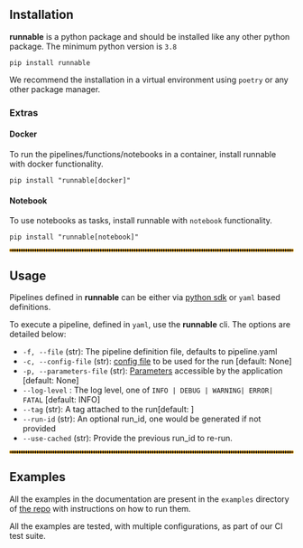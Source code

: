 
## Installation

**runnable** is a python package and should be installed like any other python package. The minimum python version
is ```3.8```

```shell
pip install runnable
```

We recommend the installation in a virtual environment using ```poetry``` or any other package manager.

### Extras

#### Docker

To run the pipelines/functions/notebooks in a container, install runnable with docker functionality.

```shell
pip install "runnable[docker]"
```

#### Notebook

To use notebooks as tasks, install runnable with ```notebook``` functionality.

```shell
pip install "runnable[notebook]"
```


<hr style="border:2px dotted orange">

## Usage

Pipelines defined in **runnable** can be either via [python sdk](sdk.md) or ```yaml``` based definitions.

To execute a pipeline, defined in ```yaml```, use the **runnable** cli.
The options are detailed below:

- ```-f, --file``` (str): The pipeline definition file, defaults to pipeline.yaml
- ```-c, --config-file``` (str): [config file](configurations/overview.md) to be used for the run [default: None]
- ```-p, --parameters-file``` (str): [Parameters](concepts/parameters.md)  accessible by the application [default: None]
- ```--log-level``` : The log level, one of ```INFO | DEBUG | WARNING| ERROR| FATAL``` [default: INFO]
- ```--tag``` (str): A tag attached to the run[default: ]
- ```--run-id``` (str): An optional run_id, one would be generated if not provided
- ```--use-cached``` (str): Provide the previous run_id to re-run.

<hr style="border:2px dotted orange">

## Examples

All the examples in the documentation are present in the ```examples``` directory of
[the repo](https://github.com/AstraZeneca/runnable-core) with instructions on how to run them.

All the examples are tested, with multiple configurations, as part of our CI test suite.
